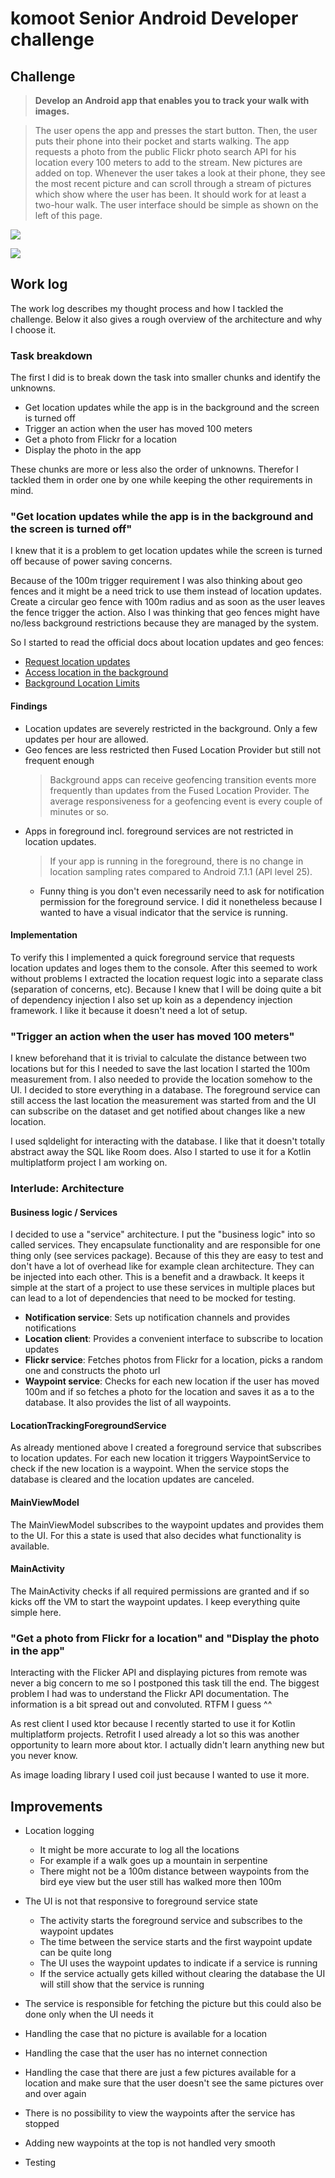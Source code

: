 # komoot Senior Android Developer challenge

## Challenge

> **Develop an Android app that enables you to track your walk with images.**

> The user opens the app and presses the start button. Then, the user puts their phone into their
> pocket and starts walking. The app requests a photo from the public Flickr photo search API for
> his location every 100 meters to add to the stream. New pictures are added on top. Whenever the
> user takes a look at their phone, they see the most recent picture and can scroll through a stream
> of pictures which show where the user has been. It should work for at least a two-hour walk.
> The user interface should be simple as shown on the left of this page.


![](pics/slide1.png)

![](pics/slide1.png)

## Work log

The work log describes my thought process and how I tackled the challenge. Below it also gives a
rough overview of the architecture and why I choose it.

### Task breakdown

The first I did is to break down the task into smaller chunks and identify the unknowns.

- Get location updates while the app is in the background and the screen is turned off
- Trigger an action when the user has moved 100 meters
- Get a photo from Flickr for a location
- Display the photo in the app

These chunks are more or less also the order of unknowns. Therefor I tackled them in order one by
one while keeping the other requirements in mind.

### "Get location updates while the app is in the background and the screen is turned off"

I knew that it is a problem to get location updates while the screen is turned off because of power
saving concerns.

Because of the 100m trigger requirement I was also thinking about geo fences and it might be a need
trick to use them instead of location updates. Create a circular geo fence with 100m radius and as
soon as the user leaves the fence trigger the action.
Also I was thinking that geo fences might have no/less background restrictions because they are
managed by the system.

So I started to read the official docs about location updates and geo fences:

- [Request location updates][locUpdates]
- [Access location in the background][backUpdates]
- [Background Location Limits][backLimits]

[locUpdates]: https://developer.android.com/develop/sensors-and-location/location/request-updates

[backUpdates]: https://developer.android.com/develop/sensors-and-location/location/background

[backLimits]: https://developer.android.com/about/versions/oreo/background-location-limits

#### Findings

- Location updates are severely restricted in the background. Only a few updates per hour are
  allowed.
- Geo fences are less restricted then Fused Location Provider but still not frequent enough
  > Background apps can receive geofencing transition events more frequently than updates from the
  Fused Location Provider. The average responsiveness for a geofencing event is every couple of
  minutes or so.
- Apps in foreground incl. foreground services are not restricted in location updates.
  > If your app is running in the foreground, there is no change in location sampling rates compared
  to Android 7.1.1 (API level 25).
    - Funny thing is you don't even necessarily need to ask for notification permission for the
      foreground service. I did it nonetheless because I wanted to have a visual indicator that the
      service is running.

#### Implementation

To verify this I implemented a quick foreground service that requests location updates and loges
them to the console. After this seemed to work without problems I extracted the location request
logic into a separate class (separation of concerns, etc). Because I knew that I will be doing quite
a bit of dependency injection I also set up koin as a dependency injection framework. I like it
because it doesn't need a lot of setup.

### "Trigger an action when the user has moved 100 meters"

I knew beforehand that it is trivial to calculate the distance between two locations but for this I
needed to save the last location I started the 100m measurement from. I also needed to provide the
location somehow to the UI. I decided to store everything in a database. The foreground service can
still access the last location the measurement was started from and the UI can subscribe on the
dataset and get notified about changes like a new location.

I used sqldelight for interacting with the database. I like that it doesn't totally abstract away
the SQL like Room does. Also I started to use it for a Kotlin multiplatform project I am working on.

### Interlude: Architecture

#### Business logic / Services

I decided to use a "service" architecture. I put the "business logic" into so called services. They
encapsulate functionality and are responsible for one thing only (see services package). Because of
this they are easy to test and don't have a lot of overhead like for example clean architecture.
They can be injected into each other. This is a benefit and a drawback. It keeps it simple at the
start of a project to use these services in multiple places but can lead to a lot of dependencies
that need to be mocked for testing.

- **Notification service**: Sets up notification channels and provides notifications
- **Location client**: Provides a convenient interface to subscribe to location updates
- **Flickr service**: Fetches photos from Flickr for a location, picks a random one and constructs
  the photo url
- **Waypoint service**: Checks for each new location if the user has moved 100m and if so fetches a
  photo for the location and saves it as a to the database. It also provides the list of all
  waypoints.

#### LocationTrackingForegroundService

As already mentioned above I created a foreground service that subscribes to location updates. For
each new location it triggers WaypointService to check if the new location is a waypoint. When the
service stops the database is cleared and the location updates are canceled.

#### MainViewModel

The MainViewModel subscribes to the waypoint updates and provides them to the UI. For this a state
is used that also decides what functionality is available.

#### MainActivity

The MainActivity checks if all required permissions are granted and if so kicks off the VM to start
the waypoint updates. I keep everything quite simple here.

### "Get a photo from Flickr for a location" and "Display the photo in the app"

Interacting with the Flicker API and displaying pictures from remote was never a big concern to me
so I postponed this task till the end. The biggest problem I had was to understand the Flickr API
documentation. The information is a bit spread out and convoluted. RTFM I guess ^^

As rest client I used ktor because I recently started to use it for Kotlin multiplatform projects.
Retrofit I used already a lot so this was another opportunity to learn more about ktor. I actually
didn't learn anything new but you never know.

As image loading library I used coil just because I wanted to use it more.

## Improvements

- Location logging
    - It might be more accurate to log all the locations
    - For example if a walk goes up a mountain in serpentine
    - There might not be a 100m distance between waypoints from the bird eye view but the user still
      has walked more then 100m

- The UI is not that responsive to foreground service state
    - The activity starts the foreground service and subscribes to the waypoint updates
    - The time between the service starts and the first waypoint update can be quite long
    - The UI uses the waypoint updates to indicate if a service is running
    - If the service actually gets killed without clearing the database the UI will still show that
      the service is running

- The service is responsible for fetching the picture but this could also be done only when the UI
  needs it

- Handling the case that no picture is available for a location

- Handling the case that the user has no internet connection

- Handling the case that there are just a few pictures available for a location and make sure that
  the user doesn't see the same pictures over and over again

- There is no possibility to view the waypoints after the service has stopped

- Adding new waypoints at the top is not handled very smooth

- Testing